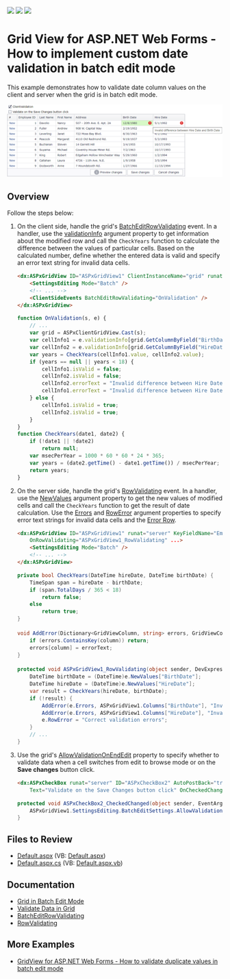 <!-- default badges list -->
![](https://img.shields.io/endpoint?url=https://codecentral.devexpress.com/api/v1/VersionRange/128534716/14.1.8%2B)
[![](https://img.shields.io/badge/Open_in_DevExpress_Support_Center-FF7200?style=flat-square&logo=DevExpress&logoColor=white)](https://supportcenter.devexpress.com/ticket/details/T171182)
[![](https://img.shields.io/badge/📖_How_to_use_DevExpress_Examples-e9f6fc?style=flat-square)](https://docs.devexpress.com/GeneralInformation/403183)
<!-- default badges end -->
# Grid View for ASP.NET Web Forms - How to implement custom date validation in batch edit mode

This example demonstrates how to validate date column values on the client and server when the grid is in batch edit mode.

![dateValidation](images/dateValidation.png)

## Overview

Follow the steps below:

1. On the client side, handle the grid's [BatchEditRowValidating](https://docs.devexpress.com/AspNet/js-ASPxClientGridView.BatchEditRowValidating) event. In a handler, use the [validationInfo](https://docs.devexpress.com/AspNet/js-ASPxClientGridViewBatchEditRowValidatingEventArgs.validationInfo) argument property to get information about the modified row and call the `CheckYears` function to calculate the difference between the values of particular cells. Based on the calculated number, define whether the entered data is valid and specify an error text string for invalid data cells.

    ```aspx
    <dx:ASPxGridView ID="ASPxGridView1" ClientInstanceName="grid" runat="server" KeyFieldName="EmployeeID">
        <SettingsEditing Mode="Batch" />
        <!-- ... -->
        <ClientSideEvents BatchEditRowValidating="OnValidation" />
    </dx:ASPxGridView>
    ```

    ```js
    function OnValidation(s, e) {
        // ...
        var grid = ASPxClientGridView.Cast(s);
        var cellInfo1 = e.validationInfo[grid.GetColumnByField("BirthDate").index];
        var cellInfo2 = e.validationInfo[grid.GetColumnByField("HireDate").index];
        var years = CheckYears(cellInfo1.value, cellInfo2.value);
        if (years == null || years < 18) {
            cellInfo1.isValid = false;
            cellInfo2.isValid = false;
            cellInfo2.errorText = "Invalid difference between Hire Date and Birth Date";
            cellInfo1.errorText = "Invalid difference between Hire Date and Birth Date";
        } else {
            cellInfo1.isValid = true;
            cellInfo2.isValid = true;
        }
    }
    function CheckYears(date1, date2) {
        if (!date1 || !date2)
            return null;
        var msecPerYear = 1000 * 60 * 60 * 24 * 365;
        var years = (date2.getTime() - date1.getTime()) / msecPerYear;
        return years;
    }
    ```

2. On the server side, handle the grid's [RowValidating](https://docs.devexpress.com/AspNet/DevExpress.Web.ASPxGridView.RowValidating) event. In a handler, use the [NewValues](https://docs.devexpress.com/AspNet/DevExpress.Web.ASPxGridDataValidationEventArgs.NewValues) argument property to get the new values of modified cells and call the `CheckYears` function to get the result of date calculation. Use the [Errors](https://docs.devexpress.com/AspNet/DevExpress.Web.Data.ASPxDataValidationEventArgs.Errors) and [RowError](https://docs.devexpress.com/AspNet/DevExpress.Web.Data.ASPxDataValidationEventArgs.RowError) argument properties to specify error text strings for invalid data cells and the [Error Row](https://docs.devexpress.com/AspNet/3775/components/grid-view/visual-elements/error-row).

    ```aspx
    <dx:ASPxGridView ID="ASPxGridView1" runat="server" KeyFieldName="EmployeeID"
        OnRowValidating="ASPxGridView1_RowValidating" ...>
        <SettingsEditing Mode="Batch" />
        <!-- ... -->
    </dx:ASPxGridView>
    ```

    ```csharp
    private bool CheckYears(DateTime hireDate, DateTime birthDate) {
        TimeSpan span = hireDate - birthDate;
        if (span.TotalDays / 365 < 18)
            return false;
        else
            return true;
    }

    void AddError(Dictionary<GridViewColumn, string> errors, GridViewColumn column, string errorText) {
        if (errors.ContainsKey(column)) return;
        errors[column] = errorText;
    }

    protected void ASPxGridView1_RowValidating(object sender, DevExpress.Web.Data.ASPxDataValidationEventArgs e) {
        DateTime birthDate = (DateTime)e.NewValues["BirthDate"];
        DateTime hireDate = (DateTime)e.NewValues["HireDate"];
        var result = CheckYears(hireDate, birthDate);
        if (!result) {
            AddError(e.Errors, ASPxGridView1.Columns["BirthDate"], "Invalid difference between Hire Date and Birth Date");
            AddError(e.Errors, ASPxGridView1.Columns["HireDate"], "Invalid difference between Hire Date and Birth Date");
            e.RowError = "Correct validation errors";
        }
        // ...
    }
    ```

3. Use the grid's [AllowValidationOnEndEdit](https://docs.devexpress.com/AspNet/DevExpress.Web.GridBatchEditSettings.AllowValidationOnEndEdit) property to specify whether to validate data when a cell switches from edit to browse mode or on the **Save changes** button click.

    ```aspx
    <dx:ASPxCheckBox runat="server" ID="ASPxCheckBox2" AutoPostBack="true" Checked="false"
        Text="Validate on the Save Changes button click" OnCheckedChanged="ASPxCheckBox2_CheckedChanged" />
    ```

    ```csharp
    protected void ASPxCheckBox2_CheckedChanged(object sender, EventArgs e) {
        ASPxGridView1.SettingsEditing.BatchEditSettings.AllowValidationOnEndEdit = !ASPxCheckBox2.Checked;
    }
    ```

## Files to Review

* [Default.aspx](./CS/WebSite/Default.aspx) (VB: [Default.aspx](./VB/WebSite/Default.aspx))
* [Default.aspx.cs](./CS/WebSite/Default.aspx.cs) (VB: [Default.aspx.vb](./VB/WebSite/Default.aspx.vb))

## Documentation

* [Grid in Batch Edit Mode](https://docs.devexpress.com/AspNet/16443/components/grid-view/concepts/edit-data/batch-edit-mode)
* [Validate Data in Grid](https://docs.devexpress.com/AspNet/3747/components/grid-view/concepts/edit-data/validate-grid-data)
* [BatchEditRowValidating](https://docs.devexpress.com/AspNet/js-ASPxClientGridView.BatchEditRowValidating)
* [RowValidating](https://docs.devexpress.com/AspNet/DevExpress.Web.ASPxGridView.RowValidating)

## More Examples

* [GridView for ASP.NET Web Forms - How to validate duplicate values in batch edit mode](https://github.com/DevExpress-Examples/asp-net-web-forms-grid-validate-duplicate-values-in-batch-edit-mode)
